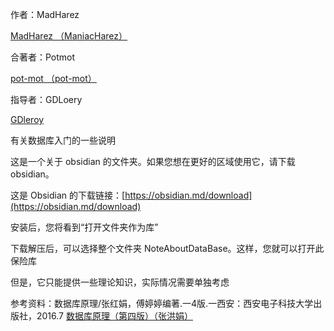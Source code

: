 作者：MadHarez

[MadHarez （ManiacHarez）](https://github.com/MadHarez)

合著者：Potmot

[pot-mot （pot-mot）](https://github.com/pot-mot)

指导者：GDLoery

[GDleroy](https://github.com/GDleroy)

有关数据库入门的一些说明

这是一个关于 obsidian 的文件夹。如果您想在更好的区域使用它，请下载 obsidian。

这是 Obsidian 的下载链接：[https://obsidian.md/download](https://obsidian.md/download)

安装后，您将看到“打开文件夹作为库”

下载解压后，可以选择整个文件夹 NoteAboutDataBase。这样，您就可以打开此保险库

但是，它只能提供一些理论知识，实际情况需要单独考虑

参考资料：数据库原理/张红娟，傅婷婷编著.一4版.一西安：西安电子科技大学出版社，2016.7 [数据库原理（第四版）（张洪娟）](https://baike.baidu.com/item/%E6%95%B0%E6%8D%AE%E5%BA%93%E5%8E%9F%E7%90%86%EF%BC%88%E7%AC%AC%E5%9B%9B%E7%89%88%EF%BC%89%EF%BC%88%E5%BC%A0%E7%BA%A2%E5%A8%9F%EF%BC%89/19889524)